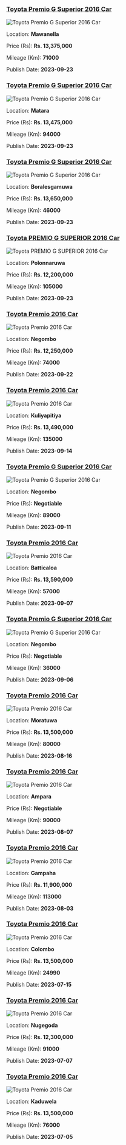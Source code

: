 
<!-- 377b6ac63de283b20a02cb5279149efd -->

### [Toyota Premio G Superior 2016 Car](https://riyasewana.com/buy/toyota-premio-g-sale-mawanella-6973816)

![Toyota Premio G Superior 2016 Car](https://riyasewana.com/thumb/thumbtoyota-premio-g-232123374701.jpg)

Location: **Mawanella**

Price (Rs): **Rs. 13,375,000**

Mileage (Km): **71000**

Publish Date: **2023-09-23**


<!-- 8278d5da902328ce03e9bc72d8896560 -->

### [Toyota Premio G Superior 2016 Car](https://riyasewana.com/buy/toyota-premio-g-sale-matara-6970487)

![Toyota Premio G Superior 2016 Car](https://riyasewana.com/thumb/thumbtoyota-premio-g-231035204951.jpg)

Location: **Matara**

Price (Rs): **Rs. 13,475,000**

Mileage (Km): **94000**

Publish Date: **2023-09-23**


<!-- c51975a478e78df0de8ed071d080963a -->

### [Toyota Premio G Superior 2016 Car](https://riyasewana.com/buy/toyota-premio-g-sale-boralesgamuwa-6970374)

![Toyota Premio G Superior 2016 Car](https://riyasewana.com/thumb/thumbtoyota-premio-g-2016-2310195212901.jpg)

Location: **Boralesgamuwa**

Price (Rs): **Rs. 13,650,000**

Mileage (Km): **46000**

Publish Date: **2023-09-23**


<!-- c1b4967e1b7448cff8be81b6f23a5139 -->

### [Toyota PREMIO G SUPERIOR 2016 Car](https://riyasewana.com/buy/toyota-premio-g-sale-polonnaruwa-6969411)

![Toyota PREMIO G SUPERIOR 2016 Car](https://riyasewana.com/thumb/thumbtoyota-toyota-premio-238331791.jpg)

Location: **Polonnaruwa**

Price (Rs): **Rs. 12,200,000**

Mileage (Km): **105000**

Publish Date: **2023-09-23**


<!-- 021f60434b6c6fcab312475877ba07f0 -->

### [Toyota Premio 2016 Car](https://riyasewana.com/buy/toyota-premio-sale-negombo-6967336)

![Toyota Premio 2016 Car](https://riyasewana.com/thumb/thumbtoyota-premio-2016-2219145312791.jpg)

Location: **Negombo**

Price (Rs): **Rs. 12,250,000**

Mileage (Km): **74000**

Publish Date: **2023-09-22**


<!-- ef30b8d5d316595792db58190a421049 -->

### [Toyota Premio 2016 Car](https://riyasewana.com/buy/toyota-premio-sale-kuliyapitiya-6926072)

![Toyota Premio 2016 Car](https://riyasewana.com/thumb/thumbtoyota-premio-141255251001.jpg)

Location: **Kuliyapitiya**

Price (Rs): **Rs. 13,490,000**

Mileage (Km): **135000**

Publish Date: **2023-09-14**


<!-- 2715fa687d3b146eb0d99a3c5b2dba15 -->

### [Toyota Premio G Superior 2016 Car](https://riyasewana.com/buy/toyota-premio-g-sale-negombo-6914150)

![Toyota Premio G Superior 2016 Car](https://riyasewana.com/thumb/thumbtoyota-premio-g-11232439531.jpg)

Location: **Negombo**

Price (Rs): **Negotiable**

Mileage (Km): **89000**

Publish Date: **2023-09-11**


<!-- a0c6f49a86b205ced0228f167086aa7a -->

### [Toyota Premio 2016 Car](https://riyasewana.com/buy/toyota-premio-sale-batticaloa-6893457)

![Toyota Premio 2016 Car](https://riyasewana.com/thumb/thumbtoyota-premio-2016-718303312341.jpg)

Location: **Batticaloa**

Price (Rs): **Rs. 13,590,000**

Mileage (Km): **57000**

Publish Date: **2023-09-07**


<!-- 5d55abe8d1ce6f452ca4cc9c7e014abf -->

### [Toyota Premio G Superior 2016 Car](https://riyasewana.com/buy/toyota-premio-g-sale-negombo-6888320)

![Toyota Premio G Superior 2016 Car](https://riyasewana.com/thumb/thumbtoyota-premio-g-2016-615461912011.jpg)

Location: **Negombo**

Price (Rs): **Negotiable**

Mileage (Km): **36000**

Publish Date: **2023-09-06**


<!-- 3574d2cb52580c07b03f51580c285844 -->

### [Toyota Premio 2016 Car](https://riyasewana.com/buy/toyota-premio-sale-moratuwa-6785576)

![Toyota Premio 2016 Car](https://riyasewana.com/thumb/thumbtoyota-premio-161035264651.jpg)

Location: **Moratuwa**

Price (Rs): **Rs. 13,500,000**

Mileage (Km): **80000**

Publish Date: **2023-08-16**


<!-- 585ea8120d25148a3856cf722fbe654c -->

### [Toyota Premio 2016 Car](https://riyasewana.com/buy/toyota-premio-sale-ampara-6745132)

![Toyota Premio 2016 Car](https://riyasewana.com/thumb/thumbtoyota-premio-2016-718541312744.jpg)

Location: **Ampara**

Price (Rs): **Negotiable**

Mileage (Km): **90000**

Publish Date: **2023-08-07**


<!-- 194948c89bfbc3725659ff8ca2200487 -->

### [Toyota Premio 2016 Car](https://riyasewana.com/buy/toyota-premio-sale-gampaha-6724758)

![Toyota Premio 2016 Car](https://riyasewana.com/thumb/thumbtoyota-premio-2016-313035812451.jpg)

Location: **Gampaha**

Price (Rs): **Rs. 11,900,000**

Mileage (Km): **113000**

Publish Date: **2023-08-03**


<!-- 232879065d165b4503a6d7c6c6c6a782 -->

### [Toyota Premio 2016 Car](https://riyasewana.com/buy/toyota-premio-sale-colombo-6632870)

![Toyota Premio 2016 Car](https://riyasewana.com/thumb/thumbtoyota-premio-f-15100018521.jpg)

Location: **Colombo**

Price (Rs): **Rs. 13,500,000**

Mileage (Km): **24990**

Publish Date: **2023-07-15**


<!-- bc473e3c4cce14763b9b77b78e8f2c26 -->

### [Toyota Premio 2016 Car](https://riyasewana.com/buy/toyota-premio-sale-nugegoda-6594680)

![Toyota Premio 2016 Car](https://riyasewana.com/thumb/thumbtoyota-premio-71125594041.jpg)

Location: **Nugegoda**

Price (Rs): **Rs. 12,300,000**

Mileage (Km): **91000**

Publish Date: **2023-07-07**


<!-- bc5c4b06397ac04b5a3d9e2416b72a2c -->

### [Toyota Premio 2016 Car](https://riyasewana.com/buy/toyota-premio-sale-kaduwela-6588102)

![Toyota Premio 2016 Car](https://riyasewana.com/thumb/thumbtoyota-premio-2016-523552912451.jpg)

Location: **Kaduwela**

Price (Rs): **Rs. 13,500,000**

Mileage (Km): **76000**

Publish Date: **2023-07-05**

